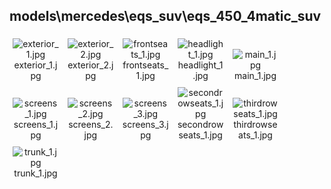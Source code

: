 ## models\mercedes\eqs_suv\eqs_450_4matic_suv
<div class="col" style="display: inline-block; width: 16.66%; padding: 5px; box-sizing: border-box; text-align: center;">
<img src="https://media.evkx.net/multimedia/models/mercedes/eqs_suv/eqs_450_4matic_suv/exterior_1_xst.jpg" class="img-thumbnail" alt="exterior_1.jpg">
exterior_1.jpg
</div>
<div class="col" style="display: inline-block; width: 16.66%; padding: 5px; box-sizing: border-box; text-align: center;">
<img src="https://media.evkx.net/multimedia/models/mercedes/eqs_suv/eqs_450_4matic_suv/exterior_2_xst.jpg" class="img-thumbnail" alt="exterior_2.jpg">
exterior_2.jpg
</div>
<div class="col" style="display: inline-block; width: 16.66%; padding: 5px; box-sizing: border-box; text-align: center;">
<img src="https://media.evkx.net/multimedia/models/mercedes/eqs_suv/eqs_450_4matic_suv/frontseats_1_xst.jpg" class="img-thumbnail" alt="frontseats_1.jpg">
frontseats_1.jpg
</div>
<div class="col" style="display: inline-block; width: 16.66%; padding: 5px; box-sizing: border-box; text-align: center;">
<img src="https://media.evkx.net/multimedia/models/mercedes/eqs_suv/eqs_450_4matic_suv/headlight_1_xst.jpg" class="img-thumbnail" alt="headlight_1.jpg">
headlight_1.jpg
</div>
<div class="col" style="display: inline-block; width: 16.66%; padding: 5px; box-sizing: border-box; text-align: center;">
<img src="https://media.evkx.net/multimedia/models/mercedes/eqs_suv/eqs_450_4matic_suv/main_1_xst.jpg" class="img-thumbnail" alt="main_1.jpg">
main_1.jpg
</div>
<div class="col" style="display: inline-block; width: 16.66%; padding: 5px; box-sizing: border-box; text-align: center;">
<img src="https://media.evkx.net/multimedia/models/mercedes/eqs_suv/eqs_450_4matic_suv/screens_1_xst.jpg" class="img-thumbnail" alt="screens_1.jpg">
screens_1.jpg
</div>
<div class="col" style="display: inline-block; width: 16.66%; padding: 5px; box-sizing: border-box; text-align: center;">
<img src="https://media.evkx.net/multimedia/models/mercedes/eqs_suv/eqs_450_4matic_suv/screens_2_xst.jpg" class="img-thumbnail" alt="screens_2.jpg">
screens_2.jpg
</div>
<div class="col" style="display: inline-block; width: 16.66%; padding: 5px; box-sizing: border-box; text-align: center;">
<img src="https://media.evkx.net/multimedia/models/mercedes/eqs_suv/eqs_450_4matic_suv/screens_3_xst.jpg" class="img-thumbnail" alt="screens_3.jpg">
screens_3.jpg
</div>
<div class="col" style="display: inline-block; width: 16.66%; padding: 5px; box-sizing: border-box; text-align: center;">
<img src="https://media.evkx.net/multimedia/models/mercedes/eqs_suv/eqs_450_4matic_suv/secondrowseats_1_xst.jpg" class="img-thumbnail" alt="secondrowseats_1.jpg">
secondrowseats_1.jpg
</div>
<div class="col" style="display: inline-block; width: 16.66%; padding: 5px; box-sizing: border-box; text-align: center;">
<img src="https://media.evkx.net/multimedia/models/mercedes/eqs_suv/eqs_450_4matic_suv/thirdrowseats_1_xst.jpg" class="img-thumbnail" alt="thirdrowseats_1.jpg">
thirdrowseats_1.jpg
</div>
<div class="col" style="display: inline-block; width: 16.66%; padding: 5px; box-sizing: border-box; text-align: center;">
<img src="https://media.evkx.net/multimedia/models/mercedes/eqs_suv/eqs_450_4matic_suv/trunk_1_xst.jpg" class="img-thumbnail" alt="trunk_1.jpg">
trunk_1.jpg
</div>
